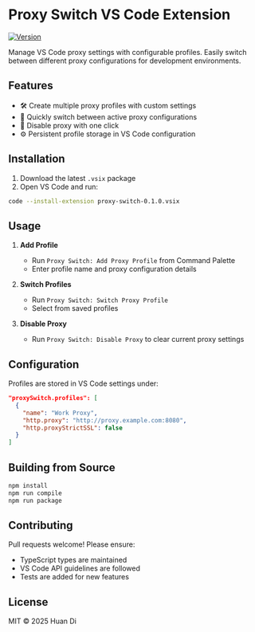# Proxy Switch VS Code Extension

[![Version](https://img.shields.io/badge/version-0.1.0-blue.svg)](https://marketplace.visualstudio.com/items?itemName=YourName.proxy-switch)

Manage VS Code proxy settings with configurable profiles. Easily switch between different proxy configurations for development environments.

## Features

- 🛠 Create multiple proxy profiles with custom settings
- 🔄 Quickly switch between active proxy configurations
- 🚫 Disable proxy with one click
- ⚙️ Persistent profile storage in VS Code configuration

## Installation

1. Download the latest `.vsix` package
2. Open VS Code and run:
```bash
code --install-extension proxy-switch-0.1.0.vsix
```

## Usage

1. **Add Profile**  
   - Run `Proxy Switch: Add Proxy Profile` from Command Palette
   - Enter profile name and proxy configuration details

2. **Switch Profiles**  
   - Run `Proxy Switch: Switch Proxy Profile`
   - Select from saved profiles

3. **Disable Proxy**  
   - Run `Proxy Switch: Disable Proxy` to clear current proxy settings

## Configuration

Profiles are stored in VS Code settings under:
```json
"proxySwitch.profiles": [
  {
    "name": "Work Proxy",
    "http.proxy": "http://proxy.example.com:8080",
    "http.proxyStrictSSL": false
  }
]
```

## Building from Source

```bash
npm install
npm run compile
npm run package
```

## Contributing

Pull requests welcome! Please ensure:
- TypeScript types are maintained
- VS Code API guidelines are followed
- Tests are added for new features

## License

MIT © 2025 Huan Di
